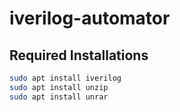 # iverilog-automator

## Required Installations
```bash
sudo apt install iverilog
sudo apt install unzip
sudo apt install unrar
```
